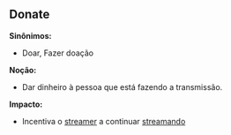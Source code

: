 ## Donate

**Sinônimos:**
* Doar, Fazer doação

**Noção:**
* Dar dinheiro à pessoa que está fazendo a transmissão.

**Impacto:**
* Incentiva o [streamer](streamer) a continuar [streamando](Streamar)